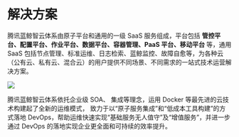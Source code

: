 # 解决方案

腾讯蓝鲸智云体系由原子平台和通用的一级 SaaS 服务组成，平台包括 **管控平台、配置平台、作业平台、数据平台、容器管理、PaaS 平台、移动平台** 等，通用 SaaS 包括节点管理、标准运维、日志检索、蓝鲸监控、故障自愈等，为各种云（公有云、私有云、混合云）的用户提供不同场景、不同需求的一站式技术运营解决方案。



![](../assets/allView.png)

腾讯蓝鲸智云体系依托企业级 SOA、 集成等理念，运用 Docker 等最先进的云技术构建起了全新的运维模式， 致力于以“原子服务集成”和“低成本工具构建”的方式落地 DevOps，帮助运维快速实现“基础服务无人值守”及“增值服务”，并进一步通过 DevOps 的落地实现企业更全面和可持续的效率提升。
